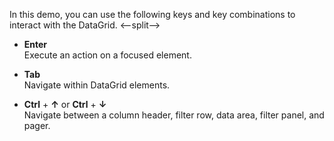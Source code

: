 In this demo, you can use the following keys and key combinations to interact with the DataGrid.
<--split-->

- **Enter**             
Execute an action on a focused element.

- **Tab**                
Navigate within DataGrid elements.

- **Ctrl** + **&uarr;** or **Ctrl** + **&darr;**            
Navigate between a column header, filter row, data area, filter panel, and pager.
